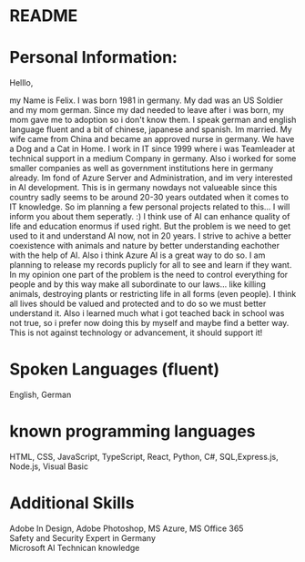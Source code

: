 # README

# Personal Information:
Helllo,

my Name is Felix. I was born 1981 in germany. My dad was an US Soldier and my mom german. Since my dad needed to leave after i was born, my mom gave me to adoption so i don't know them.
I speak german and english language fluent and a bit of chinese, japanese and spanish.
Im married. My wife came from China and became an approved nurse in germany.
We have a Dog and a Cat in Home. 
I work in IT since 1999 where i was Teamleader at technical support in a medium Company in germany.
Also i worked for some smaller companies as well as government institutions here in germany already.
Im fond of Azure Server and Administration, and im very interested in AI development. 
This is in germany nowdays not valueable since this country sadly seems to be around 20-30 years outdated when it comes to IT knowledge.
So im planning a few personal projects related to this... I will inform you about them seperatly. :)
I think use of AI can enhance quality of life and education enormus if used right. But the problem is we need to get used to it and understand AI now, not in 20 years.
I strive to achive a better coexistence with animals and nature by better understanding eachother with the help of AI.
Also i think Azure AI is a great way to do so. I am planning to release my records puplicly for all to see and learn if they want.
In my opinion one part of the problem is the need to control everything for people and by this way make all subordinate to our laws... like killing animals, destroying plants or restricting life in all forms (even people).
I think all lives should be valued and protected and to do so we must better understand it. Also i learned much what i got teached back in school was not true, so i prefer now doing this by myself and maybe find a better way.
This is not against technology or advancement, it should support it!

# Spoken Languages (fluent)
English, German

# known programming languages
HTML, CSS, JavaScript, TypeScript, React, Python, C#, SQL,Express.js, Node.js, Visual Basic

# Additional Skills
Adobe In Design, Adobe Photoshop, MS Azure, MS Office 365 <br>
Safety and Security Expert in Germany <br>
Microsoft AI Technican knowledge

